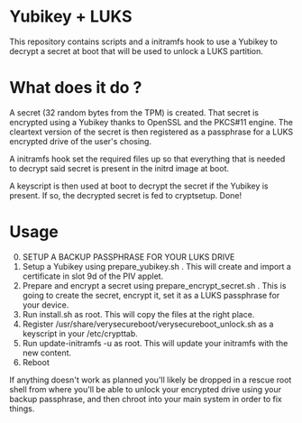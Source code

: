 # Yubikey + LUKS
This repository contains scripts and a initramfs hook to use a Yubikey to decrypt a secret at boot that will be used to unlock a LUKS partition.

# What does it do ?

A secret (32 random bytes from the TPM) is created. That secret is encrypted using a Yubikey thanks to OpenSSL and the PKCS#11 engine.
The cleartext version of the secret is then registered as a passphrase for a LUKS encrypted drive of the user's chosing.

A initramfs hook set the required files up so that everything that is needed to decrypt said secret is present in the initrd image at boot.

A keyscript is then used at boot to decrypt the secret if the Yubikey is present. If so, the decrypted secret is fed to cryptsetup.
Done!

# Usage

0. SETUP A BACKUP PASSPHRASE FOR YOUR LUKS DRIVE
1. Setup a Yubikey using prepare_yubikey.sh . This will create and import a certificate in slot 9d of the PIV applet. 
2. Prepare and encrypt a secret using prepare_encrypt_secret.sh . This is going to create the secret, encrypt it, set it as a LUKS passphrase for your device.
3. Run install.sh as root. This will copy the files at the right place.
4. Register /usr/share/verysecureboot/verysecureboot_unlock.sh as a keyscript in your /etc/crypttab.
5. Run update-initramfs -u as root. This will update your initramfs with the new content.
6. Reboot

If anything doesn't work as planned you'll likely be dropped in a rescue root shell from where you'll be able to unlock your encrypted drive using your backup passphrase, and then chroot into your main system in order to fix things.


